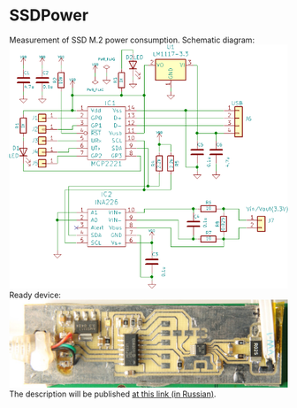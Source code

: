 # SSDPower
 Measurement of SSD M.2 power consumption.
 Schematic diagram:
 ![Schematic diagram](https://github.com/KAlexK/SSDPower/blob/main/pics/circuit.png)
 Ready device:
 ![Ready device](https://github.com/KAlexK/SSDPower/blob/main/pics/pcb.jpg)
 The description will be published [at this link (in Russian)](https://www.ixbt.com/data/ssd-power-test.html).
